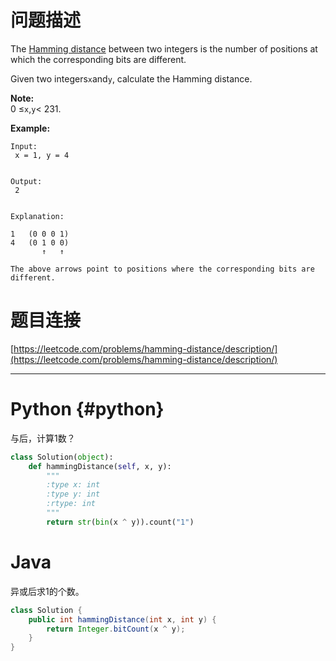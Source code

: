 # 问题描述

The [Hamming distance](https://en.wikipedia.org/wiki/Hamming_distance) between two integers is the number of positions at which the corresponding bits are different.

Given two integers`x`and`y`, calculate the Hamming distance.

**Note:**  
0 ≤`x`,`y`&lt; 231.

**Example:**

```
Input:
 x = 1, y = 4


Output:
 2


Explanation:

1   (0 0 0 1)
4   (0 1 0 0)
       ↑   ↑

The above arrows point to positions where the corresponding bits are different.
```

# 题目连接

[https://leetcode.com/problems/hamming-distance/description/](https://leetcode.com/problems/hamming-distance/description/)

---

# Python {#python}

与后，计算1数？

```python
class Solution(object):
    def hammingDistance(self, x, y):
        """
        :type x: int
        :type y: int
        :rtype: int
        """
        return str(bin(x ^ y)).count("1")
```

# Java

异或后求1的个数。

```java
class Solution {
    public int hammingDistance(int x, int y) {
        return Integer.bitCount(x ^ y);
    }
}
```



